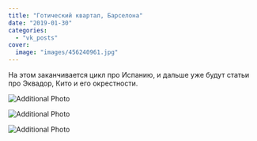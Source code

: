 ```yaml
---
title: "Готический квартал, Барселона"
date: "2019-01-30"
categories: 
  - "vk_posts"
cover:
  image: "images/456240961.jpg"
---
```


На этом заканчивается цикл про Испанию, и дальше уже будут статьи про Эквадор, Кито и его окрестности.

![Additional Photo](https://vodpop.ru/wp-content/uploads/2023/07/456240962.jpg)

![Additional Photo](https://vodpop.ru/wp-content/uploads/2023/07/456240963.jpg)

![Additional Photo](https://vodpop.ru/wp-content/uploads/2023/07/456240964.jpg)
